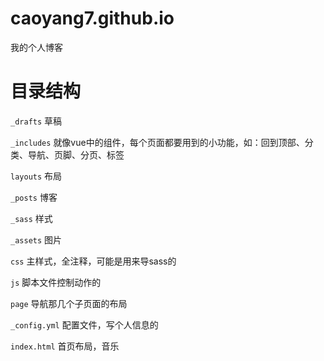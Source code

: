 # caoyang7.github.io
我的个人博客




# 目录结构
`_drafts` 草稿

`_includes` 就像vue中的组件，每个页面都要用到的小功能，如：回到顶部、分类、导航、页脚、分页、标签

`layouts` 布局

`_posts` 博客

`_sass` 样式

`_assets` 图片

`css` 主样式，全注释，可能是用来导sass的

`js` 脚本文件控制动作的

`page` 导航那几个子页面的布局

`_config.yml` 配置文件，写个人信息的

`index.html` 首页布局，音乐







